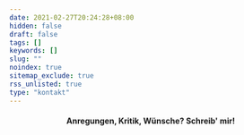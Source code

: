 ```yaml
---
date: 2021-02-27T20:24:28+08:00
hidden: false
draft: false
tags: []
keywords: []
slug: ""
noindex: true
sitemap_exclude: true
rss_unlisted: true
type: "kontakt"
---
```


#### <p style="text-align: center;">Anregungen, Kritik, Wünsche? Schreib' mir!</p>